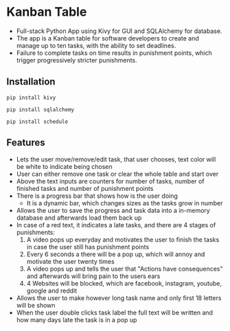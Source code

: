 # Kanban Table

- Full-stack Python App using Kivy for GUI and SQLAlchemy for database.
- The app is a Kanban table for software developers to create and manage up to ten tasks, with the ability to set deadlines. 
- Failure to complete tasks on time results in punishment points, which trigger progressively stricter punishments.

## Installation

````
pip install kivy
````

````
pip install sqlalchemy
````

````
pip install schedule
````

## Features

- Lets the user move/remove/edit task, that user chooses, text color will be white to indicate being chosen
- User can either remove one task or clear the whole table and start over
- Above the text inputs are counters for number of tasks, number of finished tasks and number of punishment points
- There is a progress bar that shows how is the user doing
    - It is a dynamic bar, which changes sizes as the tasks grow in number
- Allows the user to save the progress and task data into a in-memory database and afterwards load them back up
- In case of a red text, it indicates a late tasks, and there are 4 stages of punishments:
    1. A video pops up everyday and motivates the user to finish the tasks in case the user still has punishment points 
    2. Every 6 seconds a there will be a pop up, which will annoy and motivate the user twenty times
    3. A video pops up and tells the user that "Actions have consequences" and afterwards will bring pain to the users ears
    4. 4 Websites will be blocked, which are facebook, instagram, youtube, google and reddit
- Allows the user to make however long task name and only first 18 letters will be shown
- When the user double clicks task label the full text will be written and how many days late the task is in a pop up
